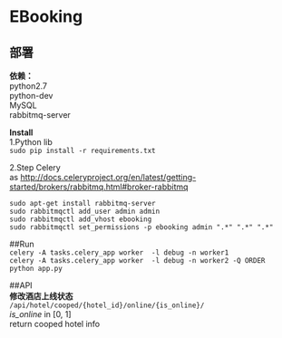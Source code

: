 # EBooking

## 部署
**依赖：**  
python2.7  
python-dev  
MySQL  
rabbitmq-server  

**Install**  
1.Python lib  
``sudo pip install -r requirements.txt``  

2.Step Celery  
as http://docs.celeryproject.org/en/latest/getting-started/brokers/rabbitmq.html#broker-rabbitmq  

``sudo apt-get install rabbitmq-server``  
``sudo rabbitmqctl add_user admin admin``  
``sudo rabbitmqctl add_vhost ebooking``  
``sudo rabbitmqctl set_permissions -p ebooking admin ".*" ".*" ".*"``  


##Run  
``celery -A tasks.celery_app worker  -l debug -n worker1``  
``celery -A tasks.celery_app worker  -l debug -n worker2 -Q ORDER``  
``python app.py``  

##API  
**修改酒店上线状态**  
``/api/hotel/cooped/{hotel_id}/online/{is_online}/``  
*is_online* in [0, 1]  
return cooped hotel info  

